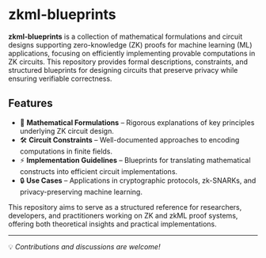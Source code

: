 # zkml-blueprints

**zkml-blueprints** is a collection of mathematical formulations and circuit designs supporting zero-knowledge (ZK) proofs for machine learning (ML) applications, focusing on efficiently implementing provable computations in ZK circuits. This repository provides formal descriptions, constraints, and structured blueprints for designing circuits that preserve privacy while ensuring verifiable correctness.

## Features
- 📖 **Mathematical Formulations** – Rigorous explanations of key principles underlying ZK circuit design.
- 🛠 **Circuit Constraints** – Well-documented approaches to encoding computations in finite fields.
- ⚡ **Implementation Guidelines** – Blueprints for translating mathematical constructs into efficient circuit implementations.
- 🔒 **Use Cases** – Applications in cryptographic protocols, zk-SNARKs, and privacy-preserving machine learning.

This repository aims to serve as a structured reference for researchers, developers, and practitioners working on ZK and zkML proof systems, offering both theoretical insights and practical implementations.

---
💡 *Contributions and discussions are welcome!*

